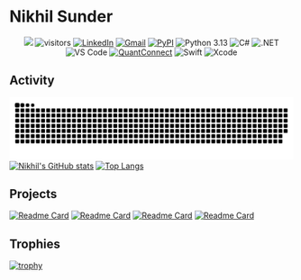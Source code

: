 # Nikhil Sunder

<!--   my-icons -->
<p align="center">
    <a href="https://github.com/nikhilxsunder/nikhilxsunder"><img src="https://img.shields.io/badge/status-updating-brightgreen.svg"></a>
    <img src="https://visitor-badge.laobi.icu/badge?page_id=nikhilxsunder.nikhilxsunder" alt="visitors"/> 
    <a href="https://www.linkedin.com/in/nikhil-sunder"><img src="https://img.shields.io/badge/LinkedIn-0077B5?style=flat&logo=linkedin&logoColor=white" alt="LinkedIn"></a>
    <a href="mailto:nsunder724@gmail.com"><img src="https://img.shields.io/badge/Gmail-D14836?style=flat&logo=gmail&logoColor=white" alt="Gmail"></a>
    <a href="https://pypi.org/user/nikhil.sunder"><img src="https://img.shields.io/badge/PyPI-3776AB?style=flat&logo=pypi&logoColor=white" alt="PyPI"></a>
    <img src="https://img.shields.io/badge/Python-3.13-blue.svg" alt="Python 3.13"/>
    <img src="https://img.shields.io/badge/C%23-239120?style=flat&logo=c-sharp&logoColor=white" alt="C#"/>
    <img src="https://img.shields.io/badge/.NET-512BD4?style=flat&logo=dotnet&logoColor=white" alt=".NET"/>
    <img src="https://img.shields.io/badge/VS%20Code-007ACC?style=flat&logo=visual-studio-code&logoColor=white" alt="VS Code"/>
    <a href="https://www.quantconnect.com/"><img src="https://img.shields.io/badge/QuantConnect-000000?style=flat&logo=quantconnect&logoColor=white" alt="QuantConnect"></a>
    <img src="https://img.shields.io/badge/Swift-FA7343?style=flat&logo=swift&logoColor=white" alt="Swift"/>
    <img src="https://img.shields.io/badge/Xcode-1575F9?style=flat&logo=xcode&logoColor=white" alt="Xcode"/>
</p>

## Activity
<!-- dark snake -->
![nikhilxsunder's github activity graph](https://raw.githubusercontent.com/nikhilxsunder/nikhilxsunder/output/github-contribution-grid-snake-dark.svg)
[![Nikhil's GitHub stats](https://github-readme-stats.vercel.app/api?username=nikhilxsunder&show_icons=true&theme=tokyonight&rank_icon=github)](https://github.com/nikhilxsunder/nikhilxsunder)
[![Top Langs](https://github-readme-stats.vercel.app/api/top-langs/?username=nikhilxsunder&show_icons=true&theme=tokyonight&layout=donut)](https://github.com/nikhilxsunder/nikhilxsunder)

## Projects
[![Readme Card](https://github-readme-stats.vercel.app/api/pin/?username=nikhilxsunder&repo=fedfred&theme=tokyonight)](https://github.com/nikhilxsunder/fedfred)
[![Readme Card](https://github-readme-stats.vercel.app/api/pin/?username=nikhilxsunder&repo=binance-us&theme=tokyonight)](https://github.com/nikhilxsunder/binance-us)
[![Readme Card](https://github-readme-stats.vercel.app/api/pin/?username=nikhilxsunder&repo=edgar-sec&theme=tokyonight)](https://github.com/nikhilxsunder/edgar-sec)
[![Readme Card](https://github-readme-stats.vercel.app/api/pin/?username=nikhilxsunder&repo=xcodedemo&theme=tokyonight)](https://github.com/nikhilxsunder/xcodedemo)

## Trophies
[![trophy](https://github-profile-trophy.vercel.app/?username=nikhilxsunder&theme=tokyonight)](https://github.com/nikhilxsunder/github-profile-trophy)

